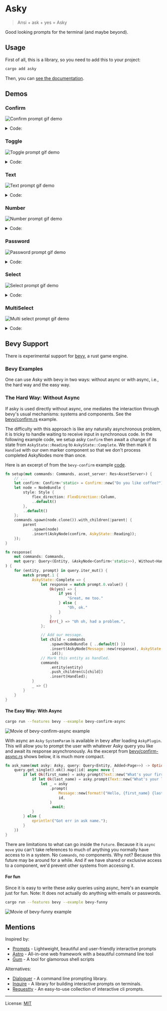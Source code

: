 # Asky

> Ansi + ask + yes = Asky

Good looking prompts for the terminal (and maybe beyond).

## Usage

First of all, this is a library, so you need to add this to your project:

```bash
cargo add asky
```

Then, you can [see the documentation](https://docs.rs/asky/).

## Demos

### Confirm

![Confirm prompt gif demo](demos/confirm.gif)

<details>
<summary>Code:</summary>

```rust
use asky::Confirm;

fn main() -> std::io::Result<()> {
    if Confirm::new("Do you like coffe?").prompt()? {
        println!("Great, me too!");
    }

    // ...

    Ok(())
}

```

</details>

### Toggle

![Toggle prompt gif demo](demos/toggle.gif)

<details>
<summary>Code:</summary>

```rust
use asky::Toggle;

fn main() -> std::io::Result<()> {
    let tabs = Toggle::new("Which is better?", ["Tabs", "Spaces"]).prompt()?;
    println!("Great choice");

    // ...

    Ok(())
}
```

</details>

### Text

![Text prompt gif demo](demos/text.gif)

<details>
<summary>Code:</summary>

```rust
use asky::Text;

fn main() -> std::io::Result<()> {
    let color = Text::new("What's your favorite color?").prompt()?;
    println!("{color} is a beautiful color");

    // ...

    Ok(())
}
```

</details>

### Number

![Number prompt gif demo](demos/number.gif)

<details>
<summary>Code:</summary>

```rust
use asky::Number;

fn main() -> std::io::Result<()> {
    if let Ok(age) = Number::<u8>::new("How old are you?").prompt()? {
        if age <= 60 {
            println!("Pretty young");
        }
    }

    // ...

    Ok(())
}
```

</details>

### Password

![Password prompt gif demo](demos/password.gif)

<details>
<summary>Code:</summary>

```rust
use asky::Password;

fn main() -> std::io::Result<()> {
    let password = Password::new("What's your IG password?").prompt()?;

    if password.len() >= 1 {
        println!("Ultra secure!");
    }

    // ...

    Ok(())
}
```

</details>

### Select

![Select prompt gif demo](demos/select.gif)

<details>
<summary>Code:</summary>

```rust
use asky::Select;

fn main() -> std::io::Result<()> {
    let choice = Select::new("Choose number", 1..=30).prompt()?;
    println!("{choice}, Interesting choice");

    // ...

    Ok(())
}

```

</details>

### MultiSelect

![Multi select prompt gif demo](demos/multi_select.gif)

<details>
<summary>Code:</summary>

```rust
use asky::MultiSelect;

fn main() -> std::io::Result<()> {
    let opts = ["Dog", "Cat", "Fish", "Bird", "Other"];
    let choices = MultiSelect::new("What kind of pets do you have?", opts).prompt()?;

    if choices.len() > 2 {
        println!("So you love pets");
    }

    // ...

    Ok(())
}

```

</details>

## Bevy Support

There is experimental support for [bevy](https://bevyengine.org), a rust game engine.

### Bevy Examples

One can use Asky with bevy in two ways: without async or with async, i.e., the
hard way and the easy way.

### The Hard Way: Without Async

If asky is used directly without async, one mediates the interaction through
bevy's usual mechanisms: systems and components. See the
[bevy/confirm.rs](examples/bevy/confirm.rs) example.

The difficulty with this approach is like any naturally asynchronous problem, it
is tricky to handle waiting to receive input in synchronous code. In the
following example code, we setup asky `Confirm` then await a change of its state
from `AskyState::Reading` to `AskyState::Complete`. We then mark it `Handled`
with our own marker component so that we don't process completed AskyNodes more
than once.

Here is an excerpt of from the `bevy-confirm` example
[code](examples/bevy/confirm.rs).

``` rust
fn setup(mut commands: Commands, asset_server: Res<AssetServer>) {
    // ...
    let confirm: Confirm<'static> = Confirm::new("Do you like coffee?");
    let node = NodeBundle {
        style: Style {
            flex_direction: FlexDirection::Column,
            ..default()
        },
        ..default()
    };
    commands.spawn(node.clone()).with_children(|parent| {
        parent
            .spawn(node)
            .insert(AskyNode(confirm, AskyState::Reading));
    });
}

fn response(
    mut commands: Commands,
    mut query: Query<(Entity, &AskyNode<Confirm<'static>>), Without<Handled>>,
) {
    for (entity, prompt) in query.iter_mut() {
        match prompt.1 {
            AskyState::Complete => {
                let response = match prompt.0.value() {
                    Ok(yes) => {
                        if yes {
                            "Great, me too."
                        } else {
                            "Oh, ok."
                        }
                    }
                    Err(_) => "Uh oh, had a problem.",
                };

                // Add our message.
                let child = commands
                    .spawn(NodeBundle { ..default() })
                    .insert(AskyNode(Message::new(response), AskyState::Reading))
                    .id();
                // Mark this entity as handled.
                commands
                    .entity(entity)
                    .push_children(&[child])
                    .insert(Handled);
            }
            _ => {}
        }
    }
}
```

#### The Easy Way: With Async

```sh
cargo run --features bevy --example bevy-confirm-async
```

![Movie of bevy-confirm-async example](https://github.com/shanecelis/asky/assets/54390/8b51c3ac-b69f-436b-baa8-b9361baa2bfc)

With async an `Asky` `SystemParam` is available in bevy after loading
`AskyPlugin`. This will allow you to prompt the user with whatever Asky query
you like and await its response asynchronously. As the excerpt from
[bevy/confirm-async.rs](examples/bevy/confirm-async.rs) shows below, it is much
more compact.

```rust
fn ask_name(mut asky: Asky, query: Query<Entity, Added<Page>>) -> Option<impl Future<Output = ()>> {
    query.get_single().ok().map(|id| async move {
        if let Ok(first_name) = asky.prompt(Text::new("What's your first name? "), id).await {
            if let Ok(last_name) = asky.prompt(Text::new("What's your last name? "), id).await {
                let _ = asky
                    .prompt(
                        Message::new(format!("Hello, {first_name} {last_name}!")),
                        id,
                    )
                    .await;
            }
        } else {
            eprintln!("Got err in ask name.");
        }
    })
}

```

There are limitations to what can go inside the `Future`. Because it is `async
move` you can't take references to much of anything you normally have access to
in a system. No `Commands`, no components. Why not? Because this future
may be around for a while. And if we have shared or exclusive access to a
component, we'd prevent other systems from accessing it.

#### For fun

Since it is easy to write these asky queries using async, here's an example just
for fun. Note: It does not actually do anything with emails or passwords.

```sh
cargo run --features bevy --example bevy-funny
```
![Movie of bevy-funny example](https://github.com/shanecelis/asky/assets/54390/2e0c7853-84c8-43c5-9cec-3f1d1a8feb2a)

## Mentions

Inspired by:

- [Prompts](https://www.npmjs.com/package/prompts) - Lightweight, beautiful and user-friendly interactive prompts
- [Astro](https://astro.build/) - All-in-one web framework with a beautiful command line tool
- [Gum](https://github.com/charmbracelet/gum) - A tool for glamorous shell scripts

Alternatives:

- [Dialoguer](https://github.com/console-rs/dialoguer) - A command line prompting library.
- [Inquire](https://github.com/mikaelmello/inquire) - A library for building interactive prompts on terminals.
- [Requestty](https://github.com/Lutetium-Vanadium/requestty) - An easy-to-use collection of interactive cli prompts.

---

License: [MIT](LICENSE)
